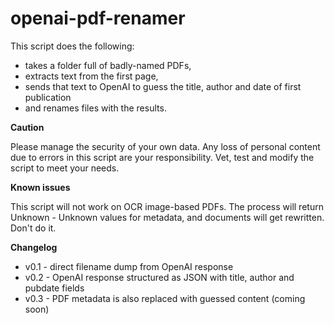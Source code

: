 # openai-pdf-renamer
This script does the following:
- takes a folder full of badly-named PDFs,
- extracts text from the first page,
- sends that text to OpenAI to guess the title, author and date of first publication
- and renames files with the results.

**Caution**

Please manage the security of your own data. 
Any loss of personal content due to errors in this script are your responsibility. Vet, test and modify the script to meet your needs.

**Known issues**

This script will not work on OCR image-based PDFs. The process will return Unknown - Unknown values for metadata, and documents will get rewritten. Don't do it.

**Changelog**
- v0.1 - direct filename dump from OpenAI response
- v0.2 - OpenAI response structured as JSON with title, author and pubdate fields
- v0.3 - PDF metadata is also replaced with guessed content (coming soon)
